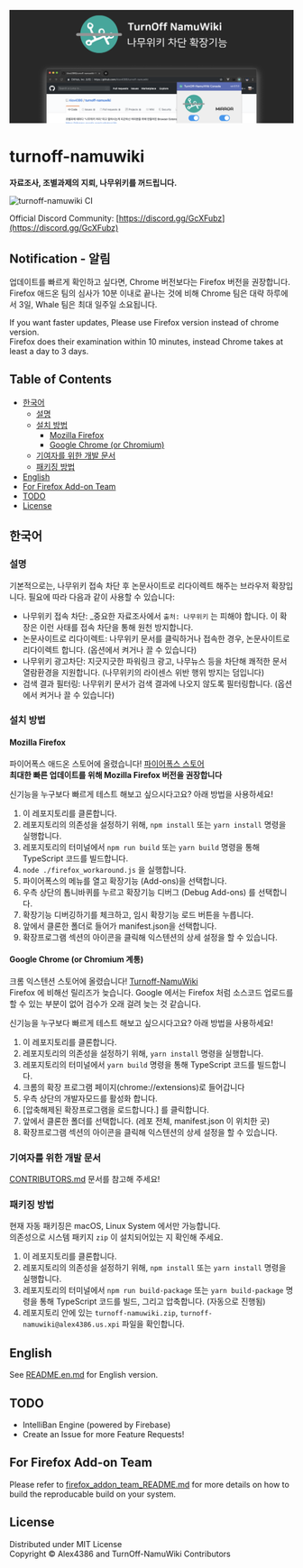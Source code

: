![splash](res/marketplace/marquee-tile.png)  

# turnoff-namuwiki
**자료조사, 조별과제의 지뢰, 나무위키를 꺼드립니다.**  
  
![turnoff-namuwiki CI](https://github.com/Alex4386/turnoff-namuwiki/workflows/turnoff-namuwiki%20CI/badge.svg)  
  
Official Discord Community: [https://discord.gg/GcXFubz](https://discord.gg/GcXFubz)

## Notification - 알림
업데이트를 빠르게 확인하고 싶다면, Chrome 버전보다는 Firefox 버전을 권장합니다.  
Firefox 애드온 팀의 심사가 10분 이내로 끝나는 것에 비해 Chrome 팀은 대략 하루에서 3일, Whale 팀은 최대 일주일 소요됩니다.  
  
If you want faster updates, Please use Firefox version instead of chrome version.  
Firefox does their examination within 10 minutes, instead Chrome takes at least a day to 3 days.

## Table of Contents
* [한국어](#한국어)
  * [설명](#설명)
  * [설치 방법](#설치-방법)
    * [Mozilla Firefox](#mozilla-firefox)
    * [Google Chrome (or Chromium)](#google-chrome-or-chromium)
  * [기여자를 위한 개발 문서](#기여자를-위한-개발-문서)
  * [패키징 방법](#패키징-방법)
* [English](README.en.md)
* [For Firefox Add-on Team](#for-firefox-add-on-team)
* [TODO](#TODO)
* [License](#License)

## 한국어
### 설명
기본적으로는, 나무위키 접속 차단 후 논문사이트로 리다이렉트 해주는 브라우저 확장입니다.
필요에 따라 다음과 같이 사용할 수 있습니다:  
- 나무위키 접속 차단: _중요한 자료조사에서 `출처: 나무위키` 는 피해야 합니다. 이 확장은 이런 사태를 접속 차단을 통해 원천 방지합니다.  
- 논문사이트로 리다이렉트: 나무위키 문서를 클릭하거나 접속한 경우, 논문사이트로 리다이렉트 합니다. (옵션에서 켜거나 끌 수 있습니다)
- 나무위키 광고차단: 지긋지긋한 파워링크 광고, 나무뉴스 등을 차단해 쾌적한 문서 열람환경을 지원합니다. (나무위키의 라이센스 위반 행위 방지는 덤입니다)
- 검색 결과 필터링: 나무위키 문서가 검색 결과에 나오지 않도록 필터링합니다. (옵션에서 켜거나 끌 수 있습니다)

### 설치 방법

#### Mozilla Firefox
파이어폭스 애드온 스토어에 올렸습니다! [파이어폭스 스토어](https://addons.mozilla.org/en-US/firefox/addon/turnoff-namuwiki/)  
**최대한 빠른 업데이트를 위해 Mozilla Firefox 버전을 권장합니다** 

신기능을 누구보다 빠르게 테스트 해보고 싶으시다고요? 아래 방법을 사용하세요!  
1. 이 레포지토리를 클론합니다.
2. 레포지토리의 의존성을 설정하기 위해, `npm install` 또는 `yarn install` 명령을 실행합니다.
3. 레포지토리의 터미널에서 `npm run build` 또는 `yarn build` 명령을 통해 TypeScript 코드를 빌드합니다.
4. `node ./firefox_workaround.js` 을 실행합니다.
5. 파이어폭스의 메뉴를 열고 확장기능 (Add-ons)을 선택합니다.
6. 우측 상단의 톱니바퀴를 누르고 확장기능 디버그 (Debug Add-ons) 를 선택합니다.
7. 확장기능 디버깅하기를 체크하고, 임시 확장기능 로드 버튼을 누릅니다.
8. 앞에서 클론한 폴더로 들어가 manifest.json을 선택합니다.
9. 확장프로그램 섹션의 아이콘을 클릭해 익스텐션의 상세 설정을 할 수 있습니다.
  
#### Google Chrome (or Chromium 계통)
크롬 익스텐션 스토어에 올렸습니다! [Turnoff-NamuWiki](https://chrome.google.com/webstore/detail/turn-off-namuwiki/dgdifdnmamleoebgfbfeckefhhhplmdn/related?hl=en)  
Firefox 에 비해선 릴리즈가 늦습니다. Google 에서는 Firefox 처럼 소스코드 업로드를 할 수 있는 부분이 없어 검수가 오래 걸려 늦는 것 같습니다.

신기능을 누구보다 빠르게 테스트 해보고 싶으시다고요? 아래 방법을 사용하세요!  
1. 이 레포지토리를 클론합니다.
2. 레포지토리의 의존성을 설정하기 위해, `yarn install` 명령을 실행합니다.
3. 레포지토리의 터미널에서 `yarn build` 명령을 통해 TypeScript 코드를 빌드합니다.
4. 크롬의 확장 프로그램 페이지(chrome://extensions)로 들어갑니다
5. 우측 상단의 개발자모드를 활성화 합니다.
6. [압축해제된 확장프로그램을 로드합니다.] 를 클릭합니다.
7. 앞에서 클론한 폴더를 선택합니다. (레포 전체, manifest.json 이 위치한 곳)
8. 확장프로그램 섹션의 아이콘을 클릭해 익스텐션의 상세 설정을 할 수 있습니다.


### 기여자를 위한 개발 문서
[CONTRIBUTORS.md](CONTRIBUTORS.md) 문서를 참고해 주세요!

### 패키징 방법

현재 자동 패키징은 macOS, Linux System 에서만 가능합니다.  
의존성으로 시스템 패키지 `zip` 이 설치되어있는 지 확인해 주세요.  

1. 이 레포지토리를 클론합니다.
2. 레포지토리의 의존성을 설정하기 위해, `npm install` 또는 `yarn install` 명령을 실행합니다.
3. 레포지토리의 터미널에서 `npm run build-package` 또는 `yarn build-package` 명령을 통해 TypeScript 코드를 빌드, 그리고 압축합니다. (자동으로 진행됨)
4. 레포지토리 안에 있는 `turnoff-namuwiki.zip`, `turnoff-namuwiki@alex4386.us.xpi` 파일을 확인합니다.

## English
See [README.en.md](README.en.md) for English version.

## TODO
* IntelliBan Engine (powered by Firebase)
* Create an Issue for more Feature Requests!

## For Firefox Add-on Team

Please refer to [firefox_addon_team_README.md](firefox_addon_team_README.md) for more details on how to build the reproducable build on your system.  

## License
Distributed under MIT License  
Copyright &copy; Alex4386 and TurnOff-NamuWiki Contributors
